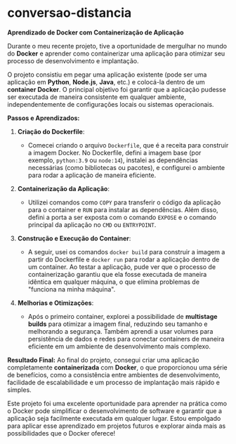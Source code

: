 # conversao-distancia

**Aprendizado de Docker com Containerização de Aplicação**

Durante o meu recente projeto, tive a oportunidade de mergulhar no mundo do **Docker** e aprender como containerizar uma aplicação para otimizar seu processo de desenvolvimento e implantação.

O projeto consistiu em pegar uma aplicação existente (pode ser uma aplicação em **Python**, **Node.js**, **Java**, etc.) e colocá-la dentro de um **container Docker**. O principal objetivo foi garantir que a aplicação pudesse ser executada de maneira consistente em qualquer ambiente, independentemente de configurações locais ou sistemas operacionais.

**Passos e Aprendizados:**

1. **Criação do Dockerfile**:
   - Comecei criando o arquivo `Dockerfile`, que é a receita para construir a imagem Docker. No Dockerfile, defini a imagem base (por exemplo, `python:3.9` ou `node:14`), instalei as dependências necessárias (como bibliotecas ou pacotes), e configurei o ambiente para rodar a aplicação de maneira eficiente.

2. **Containerização da Aplicação**:
   - Utilizei comandos como `COPY` para transferir o código da aplicação para o container e `RUN` para instalar as dependências. Além disso, defini a porta a ser exposta com o comando `EXPOSE` e o comando principal da aplicação no `CMD` ou `ENTRYPOINT`.

3. **Construção e Execução do Container**:
   - A seguir, usei os comandos `docker build` para construir a imagem a partir do Dockerfile e `docker run` para rodar a aplicação dentro de um container. Ao testar a aplicação, pude ver que o processo de containerização garantiu que ela fosse executada de maneira idêntica em qualquer máquina, o que elimina problemas de "funciona na minha máquina".

4. **Melhorias e Otimizações**:
   - Após o primeiro container, explorei a possibilidade de **multistage builds** para otimizar a imagem final, reduzindo seu tamanho e melhorando a segurança. Também aprendi a usar volumes para persistência de dados e redes para conectar containers de maneira eficiente em um ambiente de desenvolvimento mais complexo.

**Resultado Final:**
Ao final do projeto, consegui criar uma aplicação completamente **containerizada** com **Docker**, o que proporcionou uma série de benefícios, como a consistência entre ambientes de desenvolvimento, facilidade de escalabilidade e um processo de implantação mais rápido e simples.

Este projeto foi uma excelente oportunidade para aprender na prática como o Docker pode simplificar o desenvolvimento de software e garantir que a aplicação seja facilmente executada em qualquer lugar. Estou empolgado para aplicar esse aprendizado em projetos futuros e explorar ainda mais as possibilidades que o Docker oferece!
